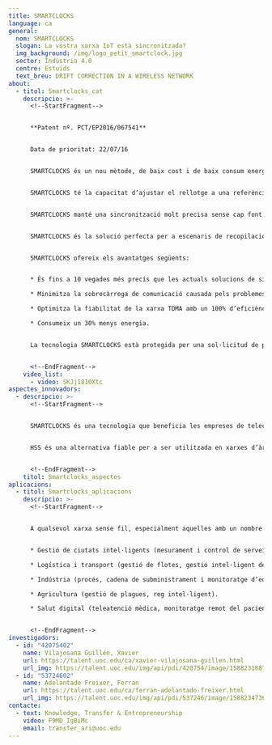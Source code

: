 ```yaml
---
title: SMARTCLOCKS
language: ca
general:
  nom: SMARTCLOCKS
  slogan: La vostra xarxa IoT està sincronitzada?
  img_background: /img/logo_petit_smartclock.jpg
  sector: Indústria 4.0
  centre: Estuids
  text_breu: DRIFT CORRECTION IN A WIRELESS NETWORK
about:
  - titol: Smartclocks_cat
    descripcio: >-
      <!--StartFragment-->


      **Patent nº. PCT/EP2016/067541**


      Data de prioritat: 22/07/16


      SMARTCLOCKS és un nou mètode, de baix cost i de baix consum energètic que ajusta els rellotges dels dispositius sense fils per a garantir una millor precisió de la sincronització —fins a deu vegades superior a les actuals solucions d’alta precisió— i també un 30% menys de consum d’energia.


      SMARTCLOCKS té la capacitat d’ajustar el rellotge a una referència amb una compensació de deriva basada en la caracterització tèrmica del dispositiu. El mecanisme es basa en el reajustament esporàdic del rellotge a font de referència temporal combinat amb la predicció adaptativa de l’índex de deriva i la compensació automàtica mitjançant dues taules de correcció.


      SMARTCLOCKS manté una sincronització molt precisa sense cap font de temps externa ni comunicacions dedicades per a sincronitzar dispositius.


      SMARTCLOCKS és la solució perfecta per a escenaris de recopilació de dades en què són essencials una sincronització precisa i la reducció del consum energètic.


      SMARTCLOCKS ofereix els avantatges següents:


      * És fins a 10 vegades més precís que les actuals solucions de sincronizació d’alta precisió

      * Minimitza la sobrecàrrega de comunicació causada pels problemes de sincronització.

      * Optimitza la fiabilitat de la xarxa TDMA amb un 100% d’eficiència.

      * Consumeix un 30% menys energia.


      La tecnologia SMARTCLOCKS està protegida per una sol·licitud de patent internacional titulada «Correcció de deriva en una xarxa sense fil».


      <!--EndFragment-->
    video_list:
      - video: SKJj1810Xtc
aspectes_innovadors:
  - descripcio: >-
      <!--StartFragment-->


      SMARTCLOCKS és una tecnologia que beneficia les empreses de telecomunicacions en general, però especialment les dedicades al disseny de circuits integrats (ASIC) i protocols de comunicació sense fil. 


      HSS és una alternativa fiable per a ser utilitzada en xarxes d’àrees esteses de baixa potència (LPWAN), que permeten el que s’anomena internet de les coses (IoT).


      <!--EndFragment-->
    titol: Smartclocks_aspectes
aplicacions:
  - titol: Smartclocks_aplicacions
    descripcio: >-
      <!--StartFragment-->


      A qualsevol xarxa sense fil, especialment aquelles amb un nombre de nodes dinàmic que generen trànsit de dades amb intermitències. Aplicacions finals: 


      * Gestió de ciutats intel·ligents (mesurament i control de serveis públics com aigua, electricitat, gas, etc., seguretat pública, medi ambient i transport urbà). 

      * Logística i transport (gestió de flotes, gestió intel·ligent del trànsit). 

      * Indústria (procés, cadena de subministrament i monitoratge d’equips). 

      * Agricultura (gestió de plagues, reg intel·ligent). 

      * Salut digital (teleatenció mèdica, monitoratge remot del pacient, etc.).


      <!--EndFragment-->
investigadors:
  - id: "42075402"
    name: Vilajosana Guillén, Xavier
    url: https://talent.uoc.edu/ca/xavier-vilajosana-guillen.html
    url_img: https://talent.uoc.edu/img/api/pdi/420754/image/1588231887989
  - id: "53724602"
    name: Adelantado Freixer, Ferran
    url: https://talent.uoc.edu/ca/ferran-adelantado-freixer.html
    url_img: https://talent.uoc.edu/img/api/pdi/537246/image/1588234736244
contacte:
  - text: Knowledge, Transfer & Entrepreneurship
    video: F9MD_IgBiMc
    email: transfer_ari@uoc.edu
---
```

